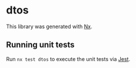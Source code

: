 # dtos

This library was generated with [Nx](https://nx.dev).

## Running unit tests

Run `nx test dtos` to execute the unit tests via [Jest](https://jestjs.io).
